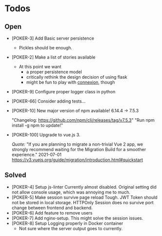# Todos

## Open
- [POKER-3] Add Basic server persistence
  - Pickles should be enough.
- [POKER-2] Make a list of stories available
  - At this point we want 
    - a proper persistence model
    - critically rethink the design decision of using flask 
    - might be fun to play with [connexion](https://github.com/zalando/connexion), though
- [POKER-9] Configure proper logger class in python  
- [POKER-66] Consider adding tests...
- [POKER-10] New major version of npm available! 6.14.4 → 7.5.3
  
  "Changelog: https://github.com/npm/cli/releases/tag/v7.5.3"
  "Run npm install -g npm to update!"

- [POKER-100] Upgrade to vue.js 3.
  
  _Quote:_ "If you are planning to migrate a non-trivial Vue 2 app, we strongly recommend waiting for the Migration Build for a 
  smoother experience." 2021-07-01
  https://v3.vuejs.org/guide/migration/introduction.html#quickstart  

## Solved
- [POKER-4] Setup js-linter
  Currently almost disabled. Original setting did not allow
  console usage, which was annoying me to much.
- [POKER-5] Make session survive page reload
  Tough. JWT Token should not be stored in local storage. HTTPOnly Session
  does no survive port change between frontend and backend.
- [POKER-6] Add feature to remove users
- [POKER-7] Add nginx-setup.
  This might solve the session issues.
- [POKER-8] Setup Logging properly in Docker container
  - Not sure where the server output goes to currently.
  